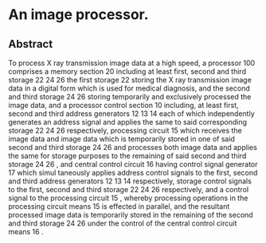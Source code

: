 # An image processor.

## Abstract
To process X ray transmission image data at a high speed, a processor 100 comprises a memory section 20 including at least first, second and third storage 22 24 26 the first storage 22 storing the X ray transmission image data in a digital form which is used for medical diagnosis, and the second and third storage 24 26 storing temporarily and exclusively processed the image data, and a processor control section 10 including, at least first, second and third address generators 12 13 14 each of which independently generates an address signal and applies the same to said corresponding storage 22 24 26 respectively, processing circuit 15 which receives the image data and image data which is temporarily stored in one of said second and third storage 24 26 and processes both image data and applies the same for storage purposes to the remaining of said second and third storage 24 26 , and central control circuit 16 having control signal generator 17 which simul taneously applies address control signals to the first, second and third address generators 12 13 14 respectively, storage control signals to the first, second and third storage 22 24 26 respectively, and a control signal to the processing circuit 15 , whereby processing operations in the processing circuit means 15 is effected in parallel, and the resultant processed image data is temporarily stored in the remaining of the second and third storage 24 26 under the control of the central control circuit means 16 .